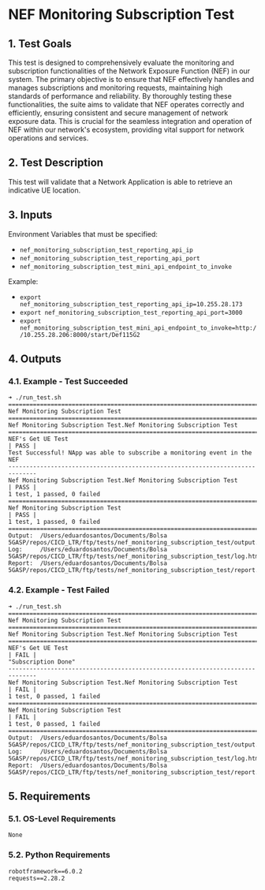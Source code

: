 # NEF Monitoring Subscription Test

## 1. Test Goals

This test is designed to comprehensively evaluate the monitoring and subscription functionalities of the Network Exposure Function (NEF) in our system. The primary objective is to ensure that NEF effectively handles and manages subscriptions and monitoring requests, maintaining high standards of performance and reliability. By thoroughly testing these functionalities, the suite aims to validate that NEF operates correctly and efficiently, ensuring consistent and secure management of network exposure data. This is crucial for the seamless integration and operation of NEF within our network's ecosystem, providing vital support for network operations and services.

## 2. Test Description

This test will validate that a Network Application is able to retrieve an indicative UE location.

## 3. Inputs

Environment Variables that must be specified:
- `nef_monitoring_subscription_test_reporting_api_ip`
- `nef_monitoring_subscription_test_reporting_api_port`
- `nef_monitoring_subscription_test_mini_api_endpoint_to_invoke`

Example:
- `export nef_monitoring_subscription_test_reporting_api_ip=10.255.28.173`
- `export nef_monitoring_subscription_test_reporting_api_port=3000`
- `export nef_monitoring_subscription_test_mini_api_endpoint_to_invoke=http://10.255.28.206:8000/start/Def115G2`

## 4. Outputs

### 4.1. Example - Test Succeeded

```
➜ ./run_test.sh
==============================================================================
Nef Monitoring Subscription Test
==============================================================================
Nef Monitoring Subscription Test.Nef Monitoring Subscription Test
==============================================================================
NEF's Get UE Test                                                     | PASS |
Test Successful! NApp was able to subscribe a monitoring event in the  NEF
------------------------------------------------------------------------------
Nef Monitoring Subscription Test.Nef Monitoring Subscription Test     | PASS |
1 test, 1 passed, 0 failed
==============================================================================
Nef Monitoring Subscription Test                                      | PASS |
1 test, 1 passed, 0 failed
==============================================================================
Output:  /Users/eduardosantos/Documents/Bolsa 5GASP/repos/CICD_LTR/ftp/tests/nef_monitoring_subscription_test/output.xml
Log:     /Users/eduardosantos/Documents/Bolsa 5GASP/repos/CICD_LTR/ftp/tests/nef_monitoring_subscription_test/log.html
Report:  /Users/eduardosantos/Documents/Bolsa 5GASP/repos/CICD_LTR/ftp/tests/nef_monitoring_subscription_test/report.html
```

### 4.2. Example - Test Failed

```
➜ ./run_test.sh
==============================================================================
Nef Monitoring Subscription Test
==============================================================================
Nef Monitoring Subscription Test.Nef Monitoring Subscription Test
==============================================================================
NEF's Get UE Test                                                     | FAIL |
"Subscription Done"
------------------------------------------------------------------------------
Nef Monitoring Subscription Test.Nef Monitoring Subscription Test     | FAIL |
1 test, 0 passed, 1 failed
==============================================================================
Nef Monitoring Subscription Test                                      | FAIL |
1 test, 0 passed, 1 failed
==============================================================================
Output:  /Users/eduardosantos/Documents/Bolsa 5GASP/repos/CICD_LTR/ftp/tests/nef_monitoring_subscription_test/output.xml
Log:     /Users/eduardosantos/Documents/Bolsa 5GASP/repos/CICD_LTR/ftp/tests/nef_monitoring_subscription_test/log.html
Report:  /Users/eduardosantos/Documents/Bolsa 5GASP/repos/CICD_LTR/ftp/tests/nef_monitoring_subscription_test/report.html
```

## 5. Requirements

### 5.1. OS-Level Requirements

`None`

### 5.2. Python Requirements

```
robotframework==6.0.2
requests==2.28.2
```